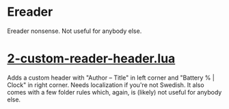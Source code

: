 # Ereader
Ereader nonsense. Not useful for anybody else.

# [2-custom-reader-header.lua](https://github.com/komadorirobin/Ereader/blob/main/2-custom-reader-header.lua)

Adds a custom header with "Author – Title" in left corner and "Battery % | Clock" in right corner. Needs localization if you're not Swedish. It also comes with a few folder rules which, again, is (likely) not useful for anybody else.


